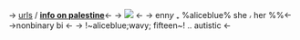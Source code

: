 -> [urls](/starling) / **[info on palestine](/lmfao)**<-
-> ![](https://imagedelivery.net/57rIj2o4cJ62boUSs_DLpA/4c757485-3aa8-44e0-e216-bf5dcb749900/public) <- 
-> enn*y* ₊ %aliceblue% she ៸ her  %%<-
->nonbinary bi <-
-> !~aliceblue;wavy; fifteen~! .. autistic  <-